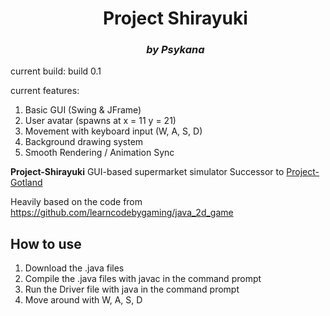 <div id="user-content-toc">
	<ul align="center" style="list-style: none;">
    	<summary>
			<b>
      		<h1>Project Shirayuki</h1>
			<h3><i>by Psykana</i></h3>
			</b>
    	</summary>
  	</ul>
</div>

current build: build 0.1

current features:
1. Basic GUI (Swing & JFrame)
2. User avatar (spawns at x = 11 y = 21)
3. Movement with keyboard input (W, A, S, D)
4. Background drawing system
5. Smooth Rendering / Animation Sync

**Project-Shirayuki**
GUI-based supermarket simulator
Successor to [Project-Gotland](https://github.com/Psykkana/Project-Gotland)

Heavily based on the code from https://github.com/learncodebygaming/java_2d_game

## **How to use** ##
1. Download the .java files
2. Compile the .java files with javac in the command prompt
3. Run the Driver file with java in the command prompt
4. Move around with W, A, S, D
